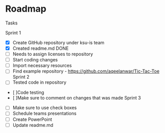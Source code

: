 # Roadmap
Tasks

Sprint 1
- [x] Create GitHub repository under ksu-is team
- [x] Created readme.md DONE
- [ ] Needs to assign licenses to repository 
- [ ] Start coding changes 
- [ ] Import necessary resources
- [ ] Find example repository - https://github.com/aqeelanwar/Tic-Tac-Toe
Sprint 2
- [ ] Tested code in repository 
- [ ]Code testing 
- [ ]Make sure to comment on changes that was made 
Sprint 3
- [ ] Make sure to use check boxes 
- [ ] Schedule teams presentations 
- [ ] Create PowerPoint 
- [ ] Update readme.md
